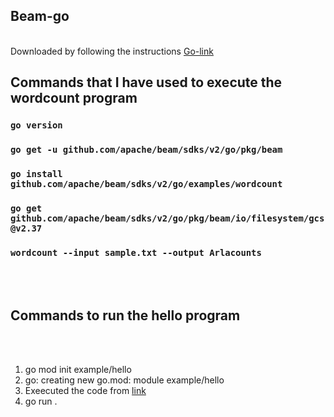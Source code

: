 ## Beam-go 
<br>  Downloaded by following the instructions [Go-link](https://go.dev/doc/install) </br>
## Commands that I have used to execute the wordcount program


 
 ### `go version`
  ###  `go get -u github.com/apache/beam/sdks/v2/go/pkg/beam`
  ### `go install github.com/apache/beam/sdks/v2/go/examples/wordcount`
  ### `go get github.com/apache/beam/sdks/v2/go/pkg/beam/io/filesystem/gcs@v2.37`
  ### `wordcount --input sample.txt --output Arlacounts`
  <br></br>
  ## Commands to run the hello program
  <br></br>
  1. go mod init example/hello
  2. go: creating new go.mod: module example/hello
  3. Exeecuted the code from [link](https://go.dev/doc/tutorial/getting-started)
  4. go run .
  
  
